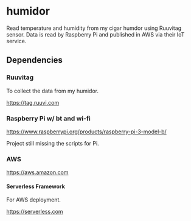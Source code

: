 # humidor
Read temperature and humidity from my cigar humdor using Ruuvitag sensor. Data is read by Raspberry Pi and published in AWS via their IoT service.

## Dependencies

### Ruuvitag

To collect the data from my humidor.

https://tag.ruuvi.com

### Raspberry Pi w/ bt and wi-fi

https://www.raspberrypi.org/products/raspberry-pi-3-model-b/

Project still missing the scripts for Pi.

### AWS

https://aws.amazon.com

#### Serverless Framework

For AWS deployment.

https://serverless.com
